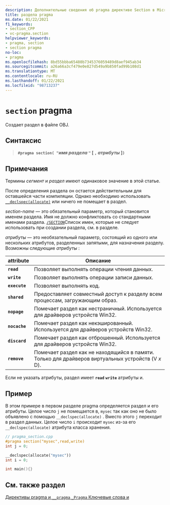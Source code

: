 ```yaml
---
description: Дополнительные сведения об pragma директиве Section в Microsoft C/C++
title: раздела pragma
ms.date: 01/22/2021
f1_keywords:
- section_CPP
- vc-pragma.section
helpviewer_keywords:
- pragma, section
- section pragma
no-loc:
- pragma
ms.openlocfilehash: 8bd55bbba65480b7345376059489d8aef945ab34
ms.sourcegitcommit: a26a66a3cf479e0e827d549a9b850fad99b108d1
ms.translationtype: MT
ms.contentlocale: ru-RU
ms.lasthandoff: 01/22/2021
ms.locfileid: "98713237"
---
```

# <a name="section-no-locpragma"></a>`section` pragma

Создает раздел в файле OBJ.

## <a name="syntax"></a>Синтаксис

> **`#pragma section( "`***имя раздела* **`"`** [ **`,`** *атрибуты* ]**`)`**

## <a name="remarks"></a>Примечания

Термины *сегмент* и *раздел* имеют одинаковое значение в этой статье.

После определения раздела он остается действительным для оставшейся части компиляции. Однако необходимо использовать [`__declspec(allocate)`](../cpp/allocate.md) или ничего не помещает в раздел.

*section-name* — это обязательный параметр, который становится именем раздела. Имя не должно конфликтовать со стандартными именами раздела. [`/SECTION`](../build/reference/section-specify-section-attributes.md)Список имен, которые не следует использовать при создании раздела, см. в разделе.

*атрибуты* — это необязательный параметр, состоящий из одного или нескольких атрибутов, разделенных запятыми, для назначения разделу. Возможны следующие *атрибуты* :

| attribute | Описание |
|--|--|
| **`read`** | Позволяет выполнять операции чтения данных. |
| **`write`** | Позволяет выполнять операции записи данных. |
| **`execute`** | Позволяет выполнять код. |
| **`shared`** | Предоставляет совместный доступ к разделу всем процессам, загружающим образ. |
| **`nopage`** | Помечает раздел как нестраничный. Используется для драйверов устройств Win32. |
| **`nocache`** | Помечает раздел как некэшированный. Используется для драйверов устройств Win32. |
| **`discard`** | Помечает раздел как отброшенный. Используется для драйверов устройств Win32. |
| **`remove`** | Помечает раздел как не находящийся в памяти. Только для драйверов виртуальных устройств (V *x* D). |

Если не указать атрибуты, раздел имеет **`read`** **`write`** атрибуты и.

## <a name="example"></a>Пример

В этом примере в первом разделе pragma определяется раздел и его атрибуты. Целое число `j` не помещается в, `mysec` так как оно не было объявлено с помощью `__declspec(allocate)` . Вместо этого `j` переходит в раздел данных. Целое число `i` происходит `mysec` из-за его `__declspec(allocate)` атрибута класса хранения.

```cpp
// pragma_section.cpp
#pragma section("mysec",read,write)
int j = 0;

__declspec(allocate("mysec"))
int i = 0;

int main(){}
```

## <a name="see-also"></a>См. также раздел

[Директивы pragma и `__pragma` `_Pragma` Ключевые слова и](./pragma-directives-and-the-pragma-keyword.md)
